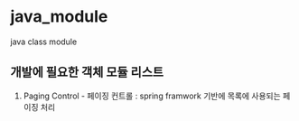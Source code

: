 # java_module
java class module

## 개발에 필요한 객체 모듈 리스트

1. Paging Control - 페이징 컨트롤 : spring framwork 기반에 목록에 사용되는 페이징 처리
